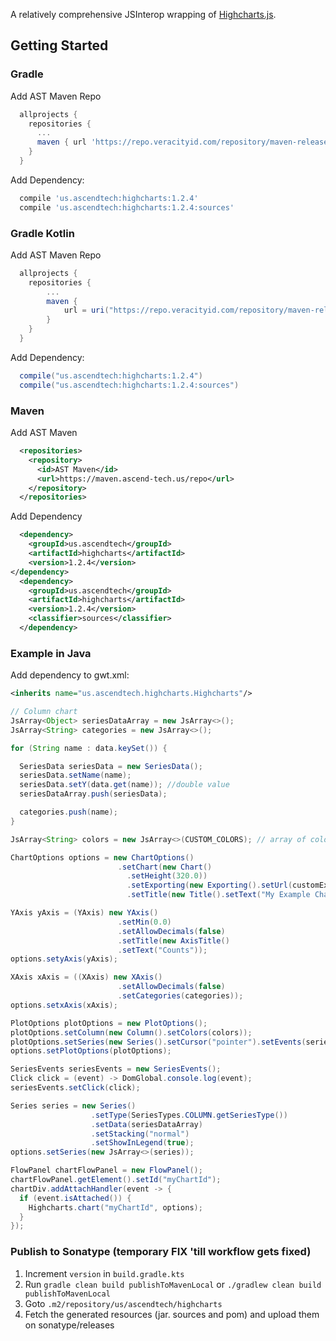 A relatively comprehensive JSInterop wrapping of [Highcharts.js](https://www.highcharts.com/).

## Getting Started

### Gradle

Add AST Maven Repo
```gradle
  allprojects {
    repositories {
      ...
      maven { url 'https://repo.veracityid.com/repository/maven-releases/' }
    }
  }
```

Add Dependency:
```gradle
  compile 'us.ascendtech:highcharts:1.2.4'
  compile 'us.ascendtech:highcharts:1.2.4:sources'
```

### Gradle Kotlin

Add AST Maven Repo
```gradle
  allprojects {
    repositories {
        ...
        maven {
            url = uri("https://repo.veracityid.com/repository/maven-releases/")
        }
    }
  }
```

Add Dependency:

```gradle
  compile("us.ascendtech:highcharts:1.2.4")
  compile("us.ascendtech:highcharts:1.2.4:sources")
```

### Maven

Add AST Maven
```xml
  <repositories>
    <repository>
      <id>AST Maven</id>
      <url>https://maven.ascend-tech.us/repo</url>
    </repository>
  </repositories>
```
Add Dependency
```xml
  <dependency>
    <groupId>us.ascendtech</groupId>
    <artifactId>highcharts</artifactId>
    <version>1.2.4</version>
</dependency>
  <dependency>
    <groupId>us.ascendtech</groupId>
    <artifactId>highcharts</artifactId>
    <version>1.2.4</version>
    <classifier>sources</classifier>
  </dependency>
```

### Example in Java

Add dependency to gwt.xml:
```xml
<inherits name="us.ascendtech.highcharts.Highcharts"/>
```

```java
// Column chart
JsArray<Object> seriesDataArray = new JsArray<>();
JsArray<String> categories = new JsArray<>();

for (String name : data.keySet()) {

  SeriesData seriesData = new SeriesData();
  seriesData.setName(name);
  seriesData.setY(data.get(name)); //double value
  seriesDataArray.push(seriesData);

  categories.push(name);
}

JsArray<String> colors = new JsArray<>(CUSTOM_COLORS); // array of colors or null to default to highcharts colors

ChartOptions options = new ChartOptions()
                        .setChart(new Chart()
                          .setHeight(320.0))
                          .setExporting(new Exporting().setUrl(customExportUrl))
                          .setTitle(new Title().setText("My Example Chart")));

YAxis yAxis = (YAxis) new YAxis()
                        .setMin(0.0)
                        .setAllowDecimals(false)
                        .setTitle(new AxisTitle()
                        .setText("Counts"));
options.setyAxis(yAxis);

XAxis xAxis = ((XAxis) new XAxis()
                        .setAllowDecimals(false)
                        .setCategories(categories));
options.setxAxis(xAxis);

PlotOptions plotOptions = new PlotOptions();
plotOptions.setColumn(new Column().setColors(colors));
plotOptions.setSeries(new Series().setCursor("pointer").setEvents(seriesEvents));
options.setPlotOptions(plotOptions);

SeriesEvents seriesEvents = new SeriesEvents();
Click click = (event) -> DomGlobal.console.log(event);
seriesEvents.setClick(click);

Series series = new Series()
                  .setType(SeriesTypes.COLUMN.getSeriesType())
                  .setData(seriesDataArray)
                  .setStacking("normal")
                  .setShowInLegend(true);
options.setSeries(new JsArray<>(series));

FlowPanel chartFlowPanel = new FlowPanel();
chartFlowPanel.getElement().setId("myChartId");
chartDiv.addAttachHandler(event -> {
  if (event.isAttached()) {
    Highcharts.chart("myChartId", options);
  }
});

```


### Publish to Sonatype (temporary FIX 'till workflow gets fixed)
1. Increment `version` in `build.gradle.kts` 
2. Run `gradle clean build publishToMavenLocal` or `./gradlew clean build publishToMavenLocal`
3. Goto `.m2/repository/us/ascendtech/highcharts`
4. Fetch the generated resources (jar. sources and pom) and upload them on sonatype/releases